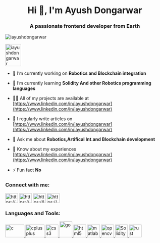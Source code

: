 </body><h1 align="center">Hi 👋, I'm Ayush Dongarwar</h1>
<h3 align="center">A passionate frontend developer from Earth</h3>

<p align="left"> <img src="https://komarev.com/ghpvc/?username=iayushdongarwar&label=Profile%20views&color=0e75b6&style=flat" alt="iayushdongarwar" /> </p>

<p align="left"> <a href="https://www.linkedin.com/in/iayushdongarwar"><img src="https://imgs.search.brave.com/pV3lj9RouldqKxuEdufplOoiSFhVnaa0yAsOylknUCE/rs:fit:860:0:0/g:ce/aHR0cHM6Ly93d3cu/ZWRpZ2l0YWxhZ2Vu/Y3kuY29tLmF1L3dw/LWNvbnRlbnQvdXBs/b2Fkcy9MaW5rZWRp/bi1sb2dvLW5lb24t/cHVycGxlLmpwZw" alt="iayushdongarwar" height="70" width="50"/></a> </p>

- 🔭 I’m currently working on **Robotics and Blockchain integration**

- 🌱 I’m currently learning **Solidity And other Robotics programming languages**

- 👨‍💻 All of my projects are available at [https://www.linkedin.com/in/iayushdongarwar](https://www.linkedin.com/in/iayushdongarwar)

- 📝 I regularly write articles on [https://www.linkedin.com/in/iayushdongarwar](https://www.linkedin.com/in/iayushdongarwar)

- 💬 Ask me about **Robotics,Artifical Int.and Blockchain development**

- 📄 Know about my experiences [https://www.linkedin.com/in/iayushdongarwar](https://www.linkedin.com/in/iayushdongarwar)

- ⚡ Fun fact **No**

<h3 align="left">Connect with me:</h3>
<p align="left">
<a href="https://www.linkedin.com/in/iayushdongarwar" target="blank"><img align="center" src="https://imgs.search.brave.com/uGDtHsxME6trYi3Pg1IQoYBs0ZNStLg4fOwcz9gYrwo/rs:fit:860:0:0/g:ce/aHR0cHM6Ly91cGxv/YWQud2lraW1lZGlh/Lm9yZy93aWtpcGVk/aWEvY29tbW9ucy9j/L2NhL0xpbmtlZElu/X2xvZ29faW5pdGlh/bHMucG5n" alt="https://www.linkedin.com/in/iayushdongarwar" height="30" width="40" /></a>
<a href="https://www.codechef.com/users/https://www.codechef.com/users/i_ayush_dongar" target="blank"><img align="center" src="https://imgs.search.brave.com/-OhM3dvARaIG9AWhWzMtWkF7x6ZIUxNVAagbpDzQc6U/rs:fit:860:0:0/g:ce/aHR0cHM6Ly9jZG4t/MS53ZWJjYXRhbG9n/LmlvL2NhdGFsb2cv/Y29kZWNoZWYvY29k/ZWNoZWYtaWNvbi1m/aWxsZWQtMjU2LnBu/Zz92PTE2NzU1OTY1/MjI2MzE" alt="https://www.codechef.com/users/i_ayush_dongar" height="30" width="40" /></a>
<a href="https://www.leetcode.com/https://leetcode.com/ayush_dongarwar" target="blank"><img align="center" src="https://imgs.search.brave.com/2Qlsac9mH3NiTklhFd1EyzNl80YSEo_LHtsbwu0v60g/rs:fit:860:0:0/g:ce/aHR0cHM6Ly9yYXcu/Z2l0aHVidXNlcmNv/bnRlbnQuY29tL0xl/ZXRDb2RlLU9wZW5T/b3VyY2UvdnNjb2Rl/LWxlZXRjb2RlL21h/c3Rlci9yZXNvdXJj/ZXMvTGVldENvZGUu/cG5n" alt="https://leetcode.com/ayush_dongarwar" height="30" width="40" /></a>
<a href="https://auth.geeksforgeeks.org/user/https://auth.geeksforgeeks.org/user/i_ayush_dongarwar" target="blank"><img align="center" src="https://imgs.search.brave.com/KI0tsm1JzP-0Js-ppwhIwwDzaHot4-twsLhp_MdEsDk/rs:fit:500:0:0/g:ce/aHR0cHM6Ly91cGxv/YWQud2lraW1lZGlh/Lm9yZy93aWtpcGVk/aWEvY29tbW9ucy80/LzQzL0dlZWtzZm9y/R2Vla3Muc3Zn.svg" alt="https://auth.geeksforgeeks.org/user/i_ayush_dongarwar" height="30" width="40" /></a>
</p>

<h3 align="left">Languages and Tools:</h3>
<p align="left"> <a href="." target="_blank" rel="noreferrer"> <img src="https://imgs.search.brave.com/3SbpPhzanKC_O2ZnGdCV1HDc9rpjoSPkIAGQhoPn2ek/rs:fit:500:0:0/g:ce/aHR0cHM6Ly9tZWRp/YS5nZWVrc2Zvcmdl/ZWtzLm9yZy93cC1j/b250ZW50L3VwbG9h/ZHMvMjAyMzA1MDYx/MTI4MTQvQy1Qcm9n/cmFtbWluZy1MYW5n/dWFnZS5wbmc" alt="c" width="60" height="40"/> </a> <a href="https://www.w3schools.com/cpp/" target="_blank" rel="noreferrer"> <img src="https://imgs.search.brave.com/tVA-6rjMn8Qn-PCSeZrOCyDDZT4-m6VVpVp4DrIs7gI/rs:fit:860:0:0/g:ce/aHR0cHM6Ly9tZWRp/YS5nZWVrc2Zvcmdl/ZWtzLm9yZy93cC1j/b250ZW50L2Nkbi11/cGxvYWRzLzIwMjMw/NzAzMTQ0NjE5L0NQ/UC1MYW5ndWFnZS5w/bmc" alt="cplusplus" width="60" height="40"/> </a> <a href="https://www.w3schools.com/css/" target="_blank" rel="noreferrer"> <img src="https://upload.wikimedia.org/wikipedia/commons/thumb/d/d5/CSS3_logo_and_wordmark.svg/800px-CSS3_logo_and_wordmark.svg.png" alt="css3" width="40" height="40"/> </a> <a href="https://golang.org" target="_blank" rel="noreferrer"> <img src="https://imgs.search.brave.com/UriuzSg1MSd8T_Mu907Dh8d_xmVvmj-j8BSmbSXNHlA/rs:fit:860:0:0/g:ce/aHR0cHM6Ly9taXJv/Lm1lZGl1bS5jb20v/djIvMSpUeW52eGxS/ckI1MXVtTm94bGN0/M0J3LnBuZw" alt="go" width="40" height="50"/> </a> <a href="https://www.w3.org/html/" target="_blank" rel="noreferrer"> <img src="https://imgs.search.brave.com/AHnic2uoDTCiOlbE_YQCwtWDq3CBxS99HIeyJ85UGkw/rs:fit:860:0:0/g:ce/aHR0cHM6Ly9zdGF0/aWMuamF2YXRwb2lu/dC5jb20vaHRtbHBh/Z2VzL2ltYWdlcy9o/dG1sLXR1dG9yaWFs/LnBuZw" alt="html5" width="40" height="40"/> </a> <a href="https://www.mathworks.com/" target="_blank" rel="noreferrer"> <img src="https://upload.wikimedia.org/wikipedia/commons/2/21/Matlab_Logo.png" alt="matlab" width="40" height="40"/> </a> <a href="https://opencv.org/" target="_blank" rel="noreferrer"> <img src="https://www.vectorlogo.zone/logos/opencv/opencv-icon.svg" alt="opencv" width="40" height="40"/> </a>  <a href="https://soliditylang.org/" target="_blank" rel="noreferrer"> <img src="https://upload.wikimedia.org/wikipedia/commons/thumb/9/98/Solidity_logo.svg/800px-Solidity_logo.svg.png" alt="Solidity" width="40" height="40"/> </a> <a href="https://www.rust-lang.org" target="_blank" rel="noreferrer"> <img src="http://www.rust-lang.org/logos/rust-logo-blk.svg" alt="rust" width="40" height="40"/> </a> </p>

  
  
